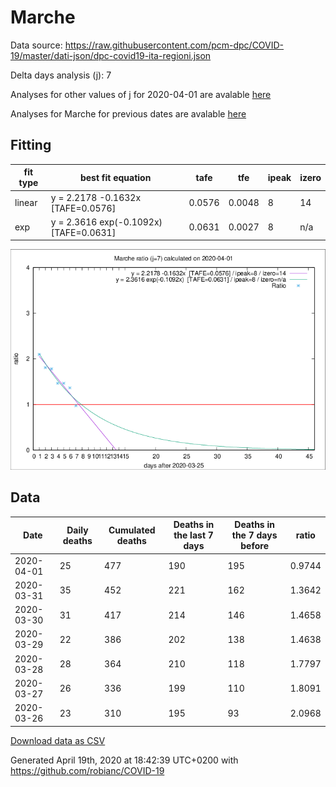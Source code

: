 # Marche

Data source: https://raw.githubusercontent.com/pcm-dpc/COVID-19/master/dati-json/dpc-covid19-ita-regioni.json

Delta days analysis (j): 7

Analyses for other values of j for 2020-04-01 are avalable [here](../2020-04-01/README.md)

Analyses for Marche for previous dates are avalable [here](../README.md)

## Fitting 
|fit type|best fit equation|tafe|tfe|ipeak|izero|
|-------|-----|--------|------|---|---|
|linear|y = 2.2178 -0.1632x  [TAFE=0.0576]|0.0576|0.0048|8|14|
|exp|y = 2.3616 exp(-0.1092x)  [TAFE=0.0631]|0.0631|0.0027|8|n/a|

![Plot](COVID-19_marche_j7_2020-04-01.png)

## Data
|Date|Daily deaths|Cumulated deaths|Deaths in the last 7 days|Deaths in the 7 days before|ratio|
|----|----------|-----------|-------|--------------------|-----|
|2020-04-01|25|477|190|195|0.9744|
|2020-03-31|35|452|221|162|1.3642|
|2020-03-30|31|417|214|146|1.4658|
|2020-03-29|22|386|202|138|1.4638|
|2020-03-28|28|364|210|118|1.7797|
|2020-03-27|26|336|199|110|1.8091|
|2020-03-26|23|310|195|93|2.0968|

[Download data as CSV](COVID-19_marche_j7_2020-04-01.csv)

Generated April 19th, 2020 at 18:42:39 UTC+0200 with https://github.com/robianc/COVID-19
